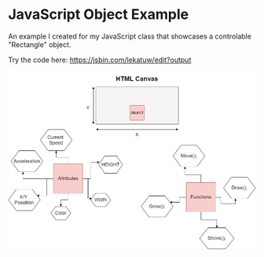 # JavaScript Object Example
An example I created for my JavaScript class that showcases a controlable "Rectangle" object.

Try the code here: 
https://jsbin.com/lekatuw/edit?output

![alt text](https://github.com/austinrtn/jsObjectExample/blob/master/Diagram.png)
